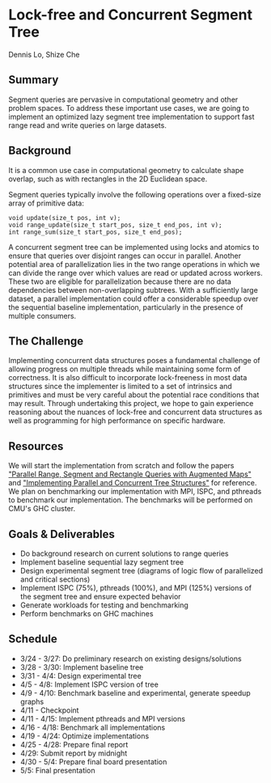 # Lock-free and Concurrent Segment Tree
Dennis Lo, Shize Che

## Summary
Segment queries are pervasive in computational geometry and other problem spaces. To address these important use cases, we are going to implement an optimized lazy segment tree implementation to support fast range read and write queries on large datasets.

## Background
It is a common use case in computational geometry to calculate shape overlap, such as with rectangles in the 2D Euclidean space.

Segment queries typically involve the following operations over a fixed-size array of primitive data:
```
void update(size_t pos, int v);
void range_update(size_t start_pos, size_t end_pos, int v);
int range_sum(size_t start_pos, size_t end_pos);
```
A concurrent segment tree can be implemented using locks and atomics to ensure that queries over disjoint ranges can occur in parallel. Another potential area of parallelization lies in the two range operations in which we can divide the range over which values are read or updated across workers. These two are eligible for parallelization because there are no data dependencies between non-overlapping subtrees. With a sufficiently large dataset, a parallel implementation could offer a considerable speedup over the sequential baseline implementation, particularly in the presence of multiple consumers.

## The Challenge
Implementing concurrent data structures poses a fundamental challenge of allowing progress on multiple threads while maintaining some form of correctness. It is also difficult to incorporate lock-freeness in most data structures since the implementer is limited to a set of intrinsics and primitives and must be very careful about the potential race conditions that may result. Through undertaking this project, we hope to gain experience reasoning about the nuances of lock-free and concurrent data structures as well as programming for high performance on specific hardware.

## Resources
We will start the implementation from scratch and follow the papers ["Parallel Range, Segment and Rectangle Queries with Augmented Maps"](https://www.cs.cmu.edu/~yihans/papers/geometry.pdf) and ["Implementing Parallel and Concurrent Tree Structures"](https://www.cs.cmu.edu/~yihans/papers/tutorial.pdf) for reference. We plan on benchmarking our implementation with MPI, ISPC, and pthreads to benchmark our implementation. The benchmarks will be performed on CMU's GHC cluster.

## Goals & Deliverables
- Do background research on current solutions to range queries
- Implement baseline sequential lazy segment tree
- Design experimental segment tree (diagrams of logic flow of parallelized and critical sections)
- Implement ISPC (75%), pthreads (100%), and MPI (125%) versions of the segment tree and ensure expected behavior
- Generate workloads for testing and benchmarking
- Perform benchmarks on GHC machines

## Schedule
- 3/24 - 3/27: Do preliminary research on existing designs/solutions
- 3/28 - 3/30: Implement baseline tree
- 3/31 - 4/4: Design experimental tree
- 4/5 - 4/8: Implement ISPC version of tree
- 4/9 - 4/10: Benchmark baseline and experimental, generate speedup graphs
- 4/11 - Checkpoint
- 4/11 - 4/15: Implement pthreads and MPI versions
- 4/16 - 4/18: Benchmark all implementations
- 4/19 - 4/24: Optimize implementations
- 4/25 - 4/28: Prepare final report
- 4/29: Submit report by midnight
- 4/30 - 5/4: Prepare final board presentation
- 5/5: Final presentation
